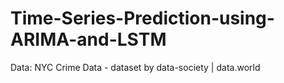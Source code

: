 # Time-Series-Prediction-using-ARIMA-and-LSTM
Data: NYC Crime Data - dataset by data-society | data.world 
